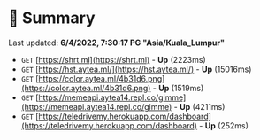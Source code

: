 # 📖 Summary
Last updated: **6/4/2022, 7:30:17 PG "Asia/Kuala_Lumpur"**

- `GET` [https://shrt.ml](https://shrt.ml) - **Up** (2223ms)
- `GET` [https://hst.aytea.ml/](https://hst.aytea.ml/) - **Up** (15016ms)
- `GET` [https://color.aytea.ml/4b31d6.png](https://color.aytea.ml/4b31d6.png) - **Up** (1519ms)
- `GET` [https://memeapi.aytea14.repl.co/gimme](https://memeapi.aytea14.repl.co/gimme) - **Up** (4211ms)
- `GET` [https://teledrivemy.herokuapp.com/dashboard](https://teledrivemy.herokuapp.com/dashboard) - **Up** (252ms)

